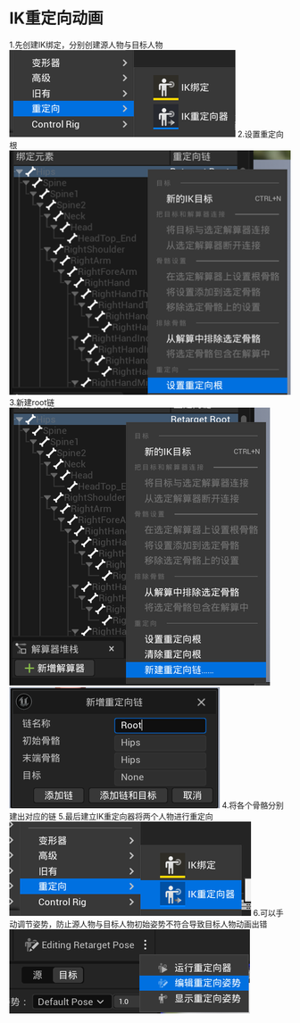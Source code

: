 # IK重定向动画
1.先创建IK绑定，分别创建源人物与目标人物
![输入图片说明](/imgs/2024-08-09/FSRW6IMaQbl6Xb8Z.png)
2.设置重定向根
![输入图片说明](/imgs/2024-08-09/TuKwosKGRLsiZ1ZT.png)
3.新建root链
![输入图片说明](/imgs/2024-08-09/xrTR6Y74zFsp0WJS.png)
![输入图片说明](/imgs/2024-08-09/CGV2LtmZeiVDFcG2.png)
4.将各个骨骼分别建出对应的链
5.最后建立IK重定向器将两个人物进行重定向
![输入图片说明](/imgs/2024-08-09/aEkc6Xdu6oqhpy5h.png)
6.可以手动调节姿势，防止源人物与目标人物初始姿势不符合导致目标人物动画出错
![输入图片说明](/imgs/2024-08-10/BByvwsYhdxS7LKeP.png)
<!--stackedit_data:
eyJoaXN0b3J5IjpbLTExMDc2MjA2MjMsNzc1NTk5NTczLC04ND
UxNzAzMDhdfQ==
-->